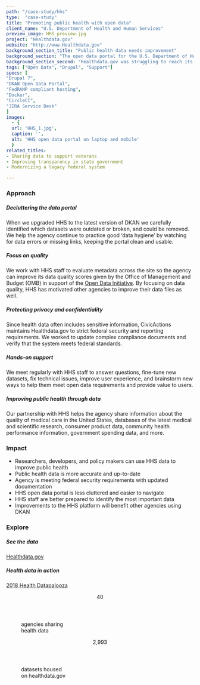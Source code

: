 ```yaml
---
path: "/case-study/hhs"
type:  "case-study"
title: "Promoting public health with open data"
client_name: "U.S. Department of Health and Human Services"
preview_image: HHS_preview.jpg
project: "Healthdata.gov"
website: "http://www.Healthdata.gov"
background_section_title: "Public health data needs improvement"
background_section: "The open data portal for the U.S. Department of Health and Human Services (HHS) serves thousands of active users each week. It is used to meet federal open data requirements and also to help developers, policy makers, and health practitioners improve public health outcomes. The site is powered by DKAN, an open source open data platform used by many governments around the world to publish data."
background_section_second: "Healthdata.gov was struggling to reach its full potential. It was overdue for software updates and cluttered with old datasets that contained broken links or missing resources. HHS needed help determining what data was important and developing strategies for keeping data up-to-date and easily accessible. CivicActions, as the maintaining organization for DKAN, stepped in to provide support and partnership to the dedicated HHS open data team."
tags: ["Open Data", "Drupal", "Support"]
specs: [
"Drupal 7",
"DKAN Open Data Portal",
"FedRAMP compliant hosting",
"Docker",
"CircleCI",
"JIRA Service Desk"
]
images:
  - {
  url: 'HHS_1.jpg',
  caption: '',
  alt: 'HHS open data portal on laptop and mobile'
  }
related_titles:
- Sharing data to support veterans
- Improving transparency in state government
- Modernizing a legacy federal system

---
```


### Approach

##### Decluttering the data portal
When we upgraded HHS to the latest version of DKAN we carefully identified which datasets were outdated or broken, and could be removed. We help the agency continue to practice good ‘data hygiene’ by watching for data errors or missing links, keeping the portal clean and usable.

##### Focus on quality
We work with HHS staff to evaluate metadata across the site so the agency can improve its data quality scores given by the Office of Management and Budget (OMB) in support of the [Open Data Initiative](https://obamawhitehouse.archives.gov/open). By focusing on data quality, HHS has motivated other agencies to improve their data files as well.

##### Protecting privacy and confidentiality
Since health data often includes sensitive information, CivicActions maintains Healthdata.gov to strict federal security and reporting requirements. We worked to update complex compliance documents and verify that the system meets federal standards.

##### Hands-on support
We meet regularly with HHS staff to answer questions, fine-tune new datasets, fix technical issues, improve user experience, and brainstorm new ways to help them meet open data requirements and provide value to users.

##### Improving public health through data
Our partnership with HHS helps the agency share information about the quality of medical care in the United States, databases of the latest medical and scientific research, consumer product data, community health performance information, government spending data, and more.

### Impact
* Researchers, developers, and policy makers can use HHS data to improve public health
* Public health data is more accurate and up-to-date
* Agency is meeting federal security requirements with updated documentation
* HHS open data portal is less cluttered and easier to navigate
* HHS staff are better prepared to identify the most important data
* Improvements to the HHS platform will benefit other agencies using DKAN

### Explore
##### See the data
[Healthdata.gov](http://www.healthdata.gov)

##### Health data in action
[2018 Health Datapalooza](http://www.academyhealth.org/events/site/2018-health-datapalooza)


<figure>
  <div>
    <header>40</header>
    <p>agencies sharing<br>health data<p>

  </div>
  <div>
      <header>2,993</header>
      <p>datasets housed<br>on healthdata.gov<p>
  </div>
</figure>
